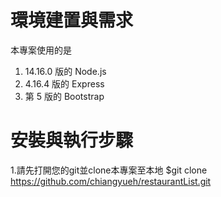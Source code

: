 # 環境建置與需求 
本專案使用的是
1. 14.16.0 版的 Node.js
2. 4.16.4 版的 Express
3. 第 5 版的 Bootstrap 

# 安裝與執行步驟
1.請先打開您的git並clone本專案至本地
    $git clone https://github.com/chiangyueh/restaurantList.git
